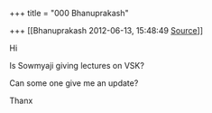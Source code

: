 +++
title = "000 Bhanuprakash"

+++
[[Bhanuprakash	2012-06-13, 15:48:49 [Source](https://groups.google.com/g/samskrita/c/Go7YGApmwUg)]]



Hi  
  
Is Sowmyaji giving lectures on VSK?  
  
Can some one give me an update?  
  
Thanx

